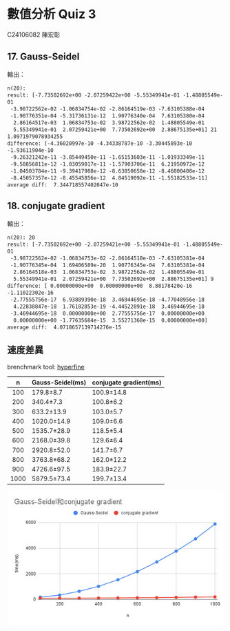 # 數值分析 Quiz 3

C24106082 陳宏彰

## 17. Gauss-Seidel

輸出：

```
n(20):
result: [-7.73502692e+00 -2.07259422e+00 -5.55349941e-01 -1.48805549e-01
 -3.98722562e-02 -1.06834754e-02 -2.86164519e-03 -7.63105388e-04
 -1.90776351e-04 -5.31736131e-12  1.90776340e-04  7.63105380e-04
  2.86164517e-03  1.06834753e-02  3.98722562e-02  1.48805549e-01
  5.55349941e-01  2.07259421e+00  7.73502692e+00  2.88675135e+01] 21 1.0971979078934255
difference: [-4.36020997e-10 -4.34338787e-10 -3.30445893e-10 -1.93611904e-10
 -9.26321242e-11 -3.85449450e-11 -1.65153603e-11 -1.01933349e-11
 -9.58856811e-12 -1.03059017e-11 -1.57903706e-11  6.21950972e-12
 -1.04503784e-11 -9.39417988e-12 -8.63850658e-12 -8.46800408e-12
 -8.45057357e-12 -8.45545856e-12  4.84519092e-11 -1.55182533e-11]
average diff:  7.344718557402047e-10
```

## 18. conjugate gradient

輸出：

```
n(20): 20
result: [-7.73502692e+00 -2.07259421e+00 -5.55349941e-01 -1.48805549e-01
 -3.98722562e-02 -1.06834753e-02 -2.86164518e-03 -7.63105381e-04
 -1.90776345e-04  1.69406589e-20  1.90776345e-04  7.63105381e-04
  2.86164518e-03  1.06834753e-02  3.98722562e-02  1.48805549e-01
  5.55349941e-01  2.07259421e+00  7.73502692e+00  2.88675135e+01] 9
difference: [ 0.00000000e+00  0.00000000e+00  8.88178420e-16 -1.11022302e-16
 -2.77555756e-17  6.93889390e-18  3.46944695e-18 -4.77048956e-18
  4.22838847e-18  1.76182853e-19 -4.44522891e-18  3.46944695e-18
 -3.46944695e-18  0.00000000e+00  2.77555756e-17  0.00000000e+00
  0.00000000e+00 -1.77635684e-15  3.55271368e-15  0.00000000e+00]
average diff:  4.0718657139714276e-15
```

## 速度差異

brenchmark tool: [hyperfine](https://github.com/sharkdp/hyperfine)

|  n   | Gauss-Seidel(ms) | conjugate gradient(ms) |
| :--: | :--------------- | :--------------------- |
| 100  | 179.8±8.7        | 100.9±14.8             |
| 200  | 340.4±7.3        | 100.8±6.2              |
| 300  | 633.2±13.9       | 103.0±5.7              |
| 400  | 1020.0±14.9      | 109.0±6.6              |
| 500  | 1535.7±28.9      | 118.5±5.4              |
| 600  | 2168.0±39.8      | 129.6±6.4              |
| 700  | 2920.8±52.0      | 141.7±6.7              |
| 800  | 3763.8±68.2      | 162.0±12.2             |
| 900  | 4726.6±97.5      | 183.9±22.7             |
| 1000 | 5879.5±73.4      | 199.7±13.4             |

![](./brenchmark.png)
